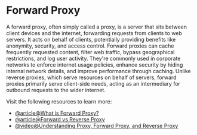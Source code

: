 # Forward Proxy

A forward proxy, often simply called a proxy, is a server that sits between client devices and the internet, forwarding requests from clients to web servers. It acts on behalf of clients, potentially providing benefits like anonymity, security, and access control. Forward proxies can cache frequently requested content, filter web traffic, bypass geographical restrictions, and log user activity. They're commonly used in corporate networks to enforce internet usage policies, enhance security by hiding internal network details, and improve performance through caching. Unlike reverse proxies, which serve resources on behalf of servers, forward proxies primarily serve client-side needs, acting as an intermediary for outbound requests to the wider internet.

Visit the following resources to learn more:

- [@article@What is Forward Proxy?](https://www.fortinet.com/resources/cyberglossary/proxy-server)
- [@article@Forward vs Reverse Proxy](https://oxylabs.io/blog/reverse-proxy-vs-forward-proxy)
- [@video@Understanding Proxy, Forward Proxy, and Reverse Proxy](https://www.youtube.com/watch?v=HrG0MHkSsCA)